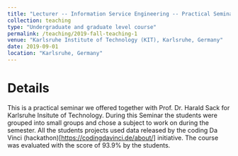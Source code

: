 ```yaml
---
title: "Lecturer -- Information Service Engineering -- Practical Seminar"
collection: teaching
type: "Undergraduate and graduate level course"
permalink: /teaching/2019-fall-teaching-1
venue: "Karlsruhe Institute of Technology (KIT), Karlsruhe, Germany"
date: 2019-09-01
location: "Karlsruhe, Germany"
---
```


Details
=======
This is a practical seminar we offered together with Prof. Dr. Harald Sack for Karlsruhe Insitute of Technology. 
During this Seminar the students were grouped into small groups and chose a subject to work on during the semester. 
All the students projects used data released by the coding Da Vinci (hackathon)[https://codingdavinci.de/about/] initiative. 
The course was evaluated with the score of 93.9% by the students.
